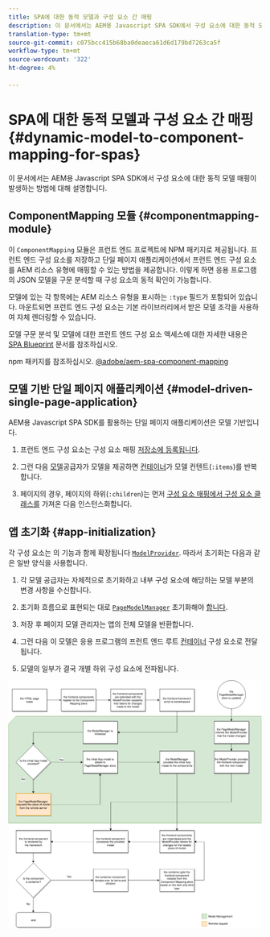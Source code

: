 ```yaml
---
title: SPA에 대한 동적 모델과 구성 요소 간 매핑
description: 이 문서에서는 AEM용 Javascript SPA SDK에서 구성 요소에 대한 동적 모델이 발생하는 방법에 대해 설명합니다.
translation-type: tm+mt
source-git-commit: c075bcc415b68ba0deaeca61d6d179bd7263ca5f
workflow-type: tm+mt
source-wordcount: '322'
ht-degree: 4%

---
```



# SPA에 대한 동적 모델과 구성 요소 간 매핑 {#dynamic-model-to-component-mapping-for-spas}

이 문서에서는 AEM용 Javascript SPA SDK에서 구성 요소에 대한 동적 모델 매핑이 발생하는 방법에 대해 설명합니다.

## ComponentMapping 모듈 {#componentmapping-module}

이 `ComponentMapping` 모듈은 프런트 엔드 프로젝트에 NPM 패키지로 제공됩니다. 프런트 엔드 구성 요소를 저장하고 단일 페이지 애플리케이션에서 프런트 엔드 구성 요소를 AEM 리소스 유형에 매핑할 수 있는 방법을 제공합니다. 이렇게 하면 응용 프로그램의 JSON 모델을 구문 분석할 때 구성 요소의 동적 확인이 가능합니다.

모델에 있는 각 항목에는 AEM 리소스 유형을 표시하는 `:type` 필드가 포함되어 있습니다. 마운트되면 프런트 엔드 구성 요소는 기본 라이브러리에서 받은 모델 조각을 사용하여 자체 렌더링할 수 있습니다.

모델 구문 분석 및 모델에 대한 프런트 엔드 구성 요소 액세스에 대한 자세한 내용은 [SPA Blueprint](blueprint.md) 문서를 참조하십시오.

npm 패키지를 참조하십시오. [@adobe/aem-spa-component-mapping](https://www.npmjs.com/package/@adobe/aem-spa-component-mapping)

## 모델 기반 단일 페이지 애플리케이션 {#model-driven-single-page-application}

AEM용 Javascript SPA SDK를 활용하는 단일 페이지 애플리케이션은 모델 기반입니다.

1. 프런트 엔드 구성 요소는 구성 요소 매핑 [저장소에 등록됩니다](#componentmapping-module).
1. 그런 다음 [모델](blueprint.md#container)공급자가 모델을 제공하면 [컨테이너](blueprint.md#the-model-provider)가 모델 컨텐트(`:items`)를 반복합니다.

1. 페이지의 경우, 페이지의 하위(`:children`)는 먼저 [구성 요소 매핑에서 구성 요소 클래스를](blueprint.md#componentmapping) 가져온 다음 인스턴스화합니다.

## 앱 초기화 {#app-initialization}

각 구성 요소는 의 기능과 함께 확장됩니다 [`ModelProvider`](blueprint.md#the-model-provider). 따라서 초기화는 다음과 같은 일반 양식을 사용합니다.

1. 각 모델 공급자는 자체적으로 초기화하고 내부 구성 요소에 해당하는 모델 부분의 변경 사항을 수신합니다.
1. 초기화 흐름으로 표현되는 대로 [`PageModelManager`](blueprint.md#pagemodelmanager) 초기화해야 [합니다](blueprint.md).

1. 저장 후 페이지 모델 관리자는 앱의 전체 모델을 반환합니다.
1. 그런 다음 이 모델은 응용 프로그램의 프런트 엔드 루트 [컨테이너](blueprint.md#container) 구성 요소로 전달됩니다.
1. 모델의 일부가 결국 개별 하위 구성 요소에 전파됩니다.

![앱 모델 초기화](assets/app-model-initialization.png)
